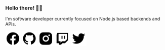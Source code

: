 ### Hello there! 👋🏼

I'm software developer currently focused on Node.js based backends and APIs.

[![Facebook](./icons/facebook.svg)](https://facebook.com/EriksRemess)
[![Github](./icons/github.svg)](https://eriks.codes)
[![Instagram](./icons/instagram.svg)](https://eriks.photos)
[![Twitch](./icons/twitch.svg)](https://eriks.games)
[![Twitter](./icons/twitter.svg)](https://eriks.lv)
